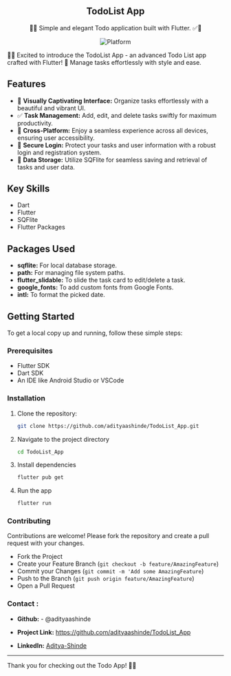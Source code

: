 <h2 align="center">TodoList App</h2>

<p align="center">
  📝✅ Simple and elegant Todo application built with Flutter. ✅📝
</p>

<p align="center">
  <img src="https://img.shields.io/badge/Platform-Flutter-blue" alt="Platform">
</p>

🚀✨ Excited to introduce the TodoList App - an advanced Todo List app crafted with Flutter! 📱 Manage tasks effortlessly with style and ease.

## Features

- 🎨 **Visually Captivating Interface:** Organize tasks effortlessly with a beautiful and vibrant UI.
- ✅ **Task Management:** Add, edit, and delete tasks swiftly for maximum productivity.
- 📱 **Cross-Platform:** Enjoy a seamless experience across all devices, ensuring user accessibility.
- 🔐 **Secure Login:** Protect your tasks and user information with a robust login and registration system.
- 💾 **Data Storage:** Utilize SQFlite for seamless saving and retrieval of tasks and user data.

## Key Skills

- Dart
- Flutter
- SQFlite
- Flutter Packages

## Packages Used

- **sqflite:** For local database storage.
- **path:** For managing file system paths.
- **flutter_slidable:** To slide the task card to edit/delete a task.
- **google_fonts:** To add custom fonts from Google Fonts.
- **intl:** To format the picked date.

## Getting Started

To get a local copy up and running, follow these simple steps:

### Prerequisites

- Flutter SDK
- Dart SDK
- An IDE like Android Studio or VSCode

### Installation

1. Clone the repository:
   ```bash
   git clone https://github.com/adityaashinde/TodoList_App.git

2. Navigate to the project directory
    ```bash
    cd TodoList_App

3. Install dependencies
    ```bash
    flutter pub get

4. Run the app
   ```bash
   flutter run

### Contributing

Contributions are welcome! Please fork the repository and create a pull request with your changes.

- Fork the Project
- Create your Feature Branch (`git checkout -b feature/AmazingFeature`)
- Commit your Changes (`git commit -m 'Add some AmazingFeature`)
- Push to the Branch (`git push origin feature/AmazingFeature`)
- Open a Pull Request

### Contact :

- **Github:** - @adityaashinde

- **Project Link:** https://github.com/adityaashinde/TodoList_App

- **LinkedIn:** [Aditya-Shinde](https://www.linkedin.com/in/aditya-shinde-77286121b)

--- 
Thank you for checking out the Todo App! 📝✅


